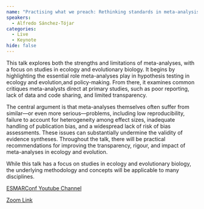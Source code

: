```yaml
---
name: "Practising what we preach: Rethinking standards in meta-analysis for ecology and evolution"
speakers:
  - Alfredo Sánchez-Tójar
categories:
  - Live
  - Keynote
hide: false
---
```


This talk explores both the strengths and limitations of meta-analyses, with a focus on studies in ecology and evolutionary biology. It begins by highlighting the essential role meta-analyses play in hypothesis testing in ecology and evolution,and policy-making. From there, it examines common critiques meta-analysts direct at primary studies, such as poor reporting, lack of data and code sharing, and limited transparency.

The central argument is that meta-analyses themselves often suffer from similar—or even more serious—problems, including low reproducibility, failure to account for heterogeneity among effect sizes, inadequate handling of publication bias, and a widespread lack of risk of bias assessments. These issues can substantially undermine the validity of evidence syntheses.
Throughout the talk, there will be practical recommendations for improving the transparency, rigour, and impact of meta-analyses in ecology and evolution.

While this talk has a focus on studies in ecology and evolutionary biology, the underlying methodology and concepts will be applicable to many disciplines.

[ESMARConf Youtube Channel](https://www.youtube.com/@esmarconf)

[Zoom Link](https://uofglasgow.zoom.us/j/86004378737?pwd=DGgXkn2vYrpM9qDtCBaYSO4v8neKoE.1)